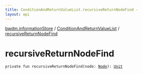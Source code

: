 ```yaml
---
title: ConditionAndReturnValueList.recursiveReturnNodeFind - 
layout: api
---
```


<div class='api-docs-breadcrumbs'><a href="../index.html">bwdm.informationStore</a> / <a href="index.html">ConditionAndReturnValueList</a> / <a href="./recursive-return-node-find.html">recursiveReturnNodeFind</a></div>

# recursiveReturnNodeFind

<div class="signature"><code><span class="keyword">private</span> <span class="keyword">fun </span><span class="identifier">recursiveReturnNodeFind</span><span class="symbol">(</span><span class="parameterName" id="bwdm.informationStore.ConditionAndReturnValueList$recursiveReturnNodeFind(bwdm.informationStore.Node)/node">node</span><span class="symbol">:</span>&nbsp;<a href="../-node/index.html"><span class="identifier">Node</span></a><span class="symbol">)</span><span class="symbol">: </span><a href="https://kotlinlang.org/api/latest/jvm/stdlib/kotlin/-unit/index.html"><span class="identifier">Unit</span></a></code></div>

